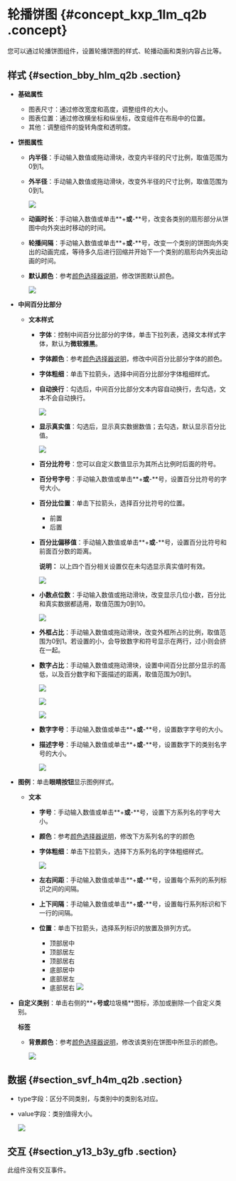 # 轮播饼图 {#concept_kxp_1lm_q2b .concept}

您可以通过轮播饼图组件，设置轮播饼图的样式、轮播动画和类别内容占比等。

## 样式 {#section_bby_hlm_q2b .section}

-   **基础属性**

    -   图表尺寸：通过修改宽度和高度，调整组件的大小。
    -   图表位置：通过修改横坐标和纵坐标，改变组件在布局中的位置。
    -   其他：调整组件的旋转角度和透明度。
-   **饼图属性**
    -   **内半径**：手动输入数值或拖动滑块，改变内半径的尺寸比例，取值范围为0到1。
    -   **外半径**：手动输入数值或拖动滑块，改变外半径的尺寸比例，取值范围为0到1。

        ![](http://static-aliyun-doc.oss-cn-hangzhou.aliyuncs.com/assets/img/16959/15417450759264_zh-CN.png)

    -   **动画时长**：手动输入数值或单击**+**或**-**号，改变各类别的扇形部分从饼图中向外突出时移动的时间。
    -   **轮播间隔**：手动输入数值或单击**+**或**-**号，改变一个类别的饼图向外突出的动画完成，等待多久后进行回缩并开始下一个类别的扇形向外突出动画的时间。
    -   **默认颜色**：参考[颜色选择器说明](cn.zh-CN/用户指南/管理组件/设置组件样式/配置项说明.md#section_kdw_vj4_t2b)，修改饼图默认颜色。

        ![](http://static-aliyun-doc.oss-cn-hangzhou.aliyuncs.com/assets/img/16959/15417450759400_zh-CN.png)

-   **中间百分比部分**
    -   **文本样式**
        -   **字体**：控制中间百分比部分的字体，单击下拉列表，选择文本样式字体，默认为**微软雅黑**。
        -   **字体颜色**：参考[颜色选择器说明](cn.zh-CN/用户指南/管理组件/设置组件样式/配置项说明.md#section_kdw_vj4_t2b)，修改中间百分比部分字体的颜色。
        -   **字体粗细**：单击下拉箭头，选择中间百分比部分字体粗细样式。
        -   **自动换行**：勾选后，中间百分比部分文本内容自动换行，去勾选，文本不会自动换行。

            ![](http://static-aliyun-doc.oss-cn-hangzhou.aliyuncs.com/assets/img/16959/15417450759401_zh-CN.png)

        -   **显示真实值**：勾选后，显示真实数据数值；去勾选，默认显示百分比值。

            ![](http://static-aliyun-doc.oss-cn-hangzhou.aliyuncs.com/assets/img/16959/15417450759402_zh-CN.png)

        -   **百分比符号**：您可以自定义数值显示为其所占比例时后面的符号。
        -   **百分号字号**：手动输入数值或单击**+**或**-**号，设置百分比符号的字号大小。
        -   **百分比位置**：单击下拉箭头，选择百分比符号的位置。
            -   前置
            -   后置
        -   **百分比偏移值**：手动输入数值或单击**+**或**-**号，设置百分比符号和前面百分数的距离。

            **说明：** 以上四个百分相关设置仅在未勾选显示真实值时有效。

            ![](http://static-aliyun-doc.oss-cn-hangzhou.aliyuncs.com/assets/img/16959/15417450759403_zh-CN.png)

        -   **小数点位数**：手动输入数值或拖动滑块，改变显示几位小数，百分比和真实数据都适用，取值范围为0到10。

            ![](http://static-aliyun-doc.oss-cn-hangzhou.aliyuncs.com/assets/img/16959/15417450759430_zh-CN.png)

        -   **外框占比**：手动输入数值或拖动滑块，改变外框所占的比例，取值范围为0到1。若设置的小，会导致数字和符号显示在两行，过小则会挤在一起。
        -   **数字占比**：手动输入数值或拖动滑块，设置中间百分比部分显示的高低，以及百分数字和下面描述的距离，取值范围为0到1。

            ![](http://static-aliyun-doc.oss-cn-hangzhou.aliyuncs.com/assets/img/16959/15417450759431_zh-CN.png)

            ![](http://static-aliyun-doc.oss-cn-hangzhou.aliyuncs.com/assets/img/16959/15417450759432_zh-CN.png)

            ![](http://static-aliyun-doc.oss-cn-hangzhou.aliyuncs.com/assets/img/16959/15417450759433_zh-CN.png)

        -   **数字字号**：手动输入数值或单击**+**或**-**号，设置数字字号的大小。
        -   **描述字号**：手动输入数值或单击**+**或**-**号，设置数字下的类别名字号的大小。

            ![](http://static-aliyun-doc.oss-cn-hangzhou.aliyuncs.com/assets/img/16959/15417450759434_zh-CN.png)

-   **图例**：单击**眼睛按钮**显示图例样式。
    -   **文本**
        -   **字号**：手动输入数值或单击**+**或**-**号，设置下方系列名的字号大小。
        -   **颜色**：参考[颜色选择器说明](cn.zh-CN/用户指南/管理组件/设置组件样式/配置项说明.md#section_kdw_vj4_t2b)，修改下方系列名的字的颜色
        -   **字体粗细**：单击下拉箭头，选择下方系列名的字体粗细样式。

            ![](http://static-aliyun-doc.oss-cn-hangzhou.aliyuncs.com/assets/img/16959/15417450769435_zh-CN.png)

        -   **左右间距**：手动输入数值或单击**+**或**-**号，设置每个系列的系列标识之间的间隔。
        -   **上下间隔**：手动输入数值或单击**+**或**-**号，设置每行系列标识和下一行的间隔。
        -   **位置**：单击下拉箭头，选择系列标识的放置及排列方式。

            -   顶部居中
            -   顶部居左
            -   顶部居右
            -   底部居中
            -   底部居左
            -   底部居右
            ![](http://static-aliyun-doc.oss-cn-hangzhou.aliyuncs.com/assets/img/16959/15417450769436_zh-CN.png)

-   **自定义类别**：单击右侧的**+**号或**垃圾桶**图标，添加或删除一个自定义类别。

    **标签**

    -   **背景颜色**：参考[颜色选择器说明](cn.zh-CN/用户指南/管理组件/设置组件样式/配置项说明.md#section_kdw_vj4_t2b)，修改该类别在饼图中所显示的颜色。

        ![](http://static-aliyun-doc.oss-cn-hangzhou.aliyuncs.com/assets/img/16959/15417450769437_zh-CN.png)


## 数据 {#section_svf_h4m_q2b .section}

-   type字段：区分不同类别，与类别中的类别名对应。
-   value字段：类别值得大小。

    ![](http://static-aliyun-doc.oss-cn-hangzhou.aliyuncs.com/assets/img/16959/15417450769438_zh-CN.png)


## 交互 {#section_y13_b3y_gfb .section}

此组件没有交互事件。

